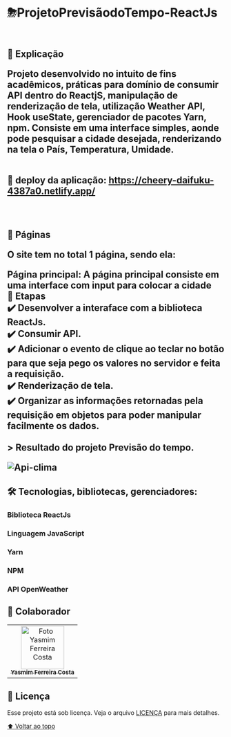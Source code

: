 # ⛈ProjetoPrevisãodoTempo-ReactJs

  <br><h2>📄 Explicação

Projeto desenvolvido no intuito de fins acadêmicos, práticas para domínio de consumir API dentro do ReactjS, manipulação de renderização de tela, utilização Weather API, Hook useState, gerenciador de pacotes Yarn, npm. Consiste em uma interface simples, aonde pode pesquisar a cidade desejada, renderizando na tela o País, Temperatura, Umidade.
  
 <br> 🚀 deploy da aplicação: https://cheery-daifuku-4387a0.netlify.app/


<br><h2>📁 Páginas
<p>O site tem no total 1 página, sendo ela:
<p>Página principal: A página principal consiste em uma interface com input para colocar a cidade
<br>🎯 Etapas
<br>✔️ Desenvolver a interaface com a biblioteca ReactJs.
<br>✔️ Consumir API.
<br>✔️ Adicionar o evento de clique ao teclar no botão para que seja pego os valores no servidor e feita a requisição.
<br>✔️ Renderização de tela.
<br>✔️ Organizar as informações retornadas pela requisição em objetos para poder manipular facilmente os dados.
<br>
  <br>
 > Resultado do projeto Previsão do tempo.
  <br>
  
![Api-clima](https://user-images.githubusercontent.com/97356148/192657874-329a28b4-5f17-45cb-8aff-8930943c3781.png)


<h2>🛠 Tecnologias, bibliotecas, gerenciadores:
<br><h3>Biblioteca ReactJs
<br><h3>Linguagem JavaScript
<br><h3>Yarn
<br><h3>NPM
<br><h3>API OpenWeather


## 🤝 Colaborador

<table>
  <tr>
    <td align="center">
      <a href="#">
        <img src="https://user-images.githubusercontent.com/97356148/192656802-5a792531-2020-4d55-a5bb-11ac8cee1bb1.JPG" width="100px;" alt="Foto Yasmim Ferreira Costa"/><br>
        <sub>
          <b>Yasmim Ferreira Costa</b>
        </sub>
      </a>
    </td>
  </tr>
</table>


## 📝 Licença

Esse projeto está sob licença. Veja o arquivo [LICENÇA](LICENSE.md) para mais detalhes.

[⬆ Voltar ao topo](#ProjetoProjetoPrevisãodoTempo-ReactJs)<br>


